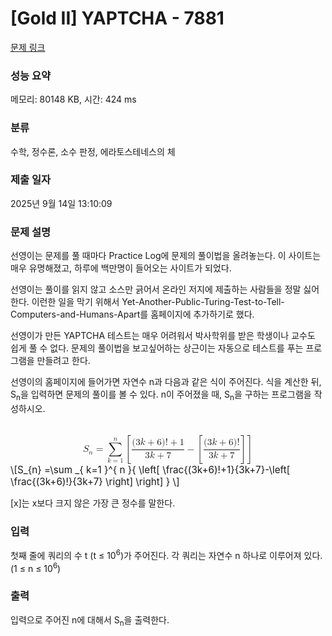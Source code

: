 # [Gold II] YAPTCHA - 7881 

[문제 링크](https://www.acmicpc.net/problem/7881) 

### 성능 요약

메모리: 80148 KB, 시간: 424 ms

### 분류

수학, 정수론, 소수 판정, 에라토스테네스의 체

### 제출 일자

2025년 9월 14일 13:10:09

### 문제 설명

<p>선영이는 문제를 풀 때마다 Practice Log에 문제의 풀이법을 올려놓는다. 이 사이트는 매우 유명해졌고, 하루에 백만명이 들어오는 사이트가 되었다.</p>

<p>선영이는 풀이를 읽지 않고 소스만 긁어서 온라인 저지에 제출하는 사람들을 정말 싫어한다. 이런한 일을 막기 위해서 Yet-Another-Public-Turing-Test-to-Tell-Computers-and-Humans-Apart를 홈페이지에 추가하기로 했다.</p>

<p>선영이가 만든 YAPTCHA 테스트는 매우 어려워서 박사학위를 받은 학생이나 교수도 쉽게 풀 수 없다. 문제의 풀이법을 보고싶어하는 상근이는 자동으로 테스트를 푸는 프로그램을 만들려고 한다.</p>

<p>선영이의 홈페이지에 들어가면 자연수 n과 다음과 같은 식이 주어진다. 식을 계산한 뒤, S<sub>n</sub>을 입력하면 문제의 풀이를 볼 수 있다. n이 주어졌을 때, S<sub>n</sub>을 구하는 프로그램을 작성하시오.</p>

<p><mjx-container class="MathJax" jax="CHTML" display="true" style="font-size: 109%; position: relative;"> <mjx-math display="true" class="MJX-TEX" aria-hidden="true" style="margin-left: 0px; margin-right: 0px;"><mjx-msub><mjx-mi class="mjx-i"><mjx-c class="mjx-c1D446 TEX-I"></mjx-c></mjx-mi><mjx-script style="vertical-align: -0.15em; margin-left: -0.032em;"><mjx-texatom size="s" texclass="ORD"><mjx-mi class="mjx-i"><mjx-c class="mjx-c1D45B TEX-I"></mjx-c></mjx-mi></mjx-texatom></mjx-script></mjx-msub><mjx-mo class="mjx-n" space="4"><mjx-c class="mjx-c3D"></mjx-c></mjx-mo><mjx-munderover space="4"><mjx-over style="padding-bottom: 0.192em; padding-left: 0.51em;"><mjx-texatom size="s" texclass="ORD"><mjx-mi class="mjx-i"><mjx-c class="mjx-c1D45B TEX-I"></mjx-c></mjx-mi></mjx-texatom></mjx-over><mjx-box><mjx-munder><mjx-row><mjx-base><mjx-mo class="mjx-lop"><mjx-c class="mjx-c2211 TEX-S2"></mjx-c></mjx-mo></mjx-base></mjx-row><mjx-row><mjx-under style="padding-top: 0.167em; padding-left: 0.086em;"><mjx-texatom size="s" texclass="ORD"><mjx-mi class="mjx-i"><mjx-c class="mjx-c1D458 TEX-I"></mjx-c></mjx-mi><mjx-mo class="mjx-n"><mjx-c class="mjx-c3D"></mjx-c></mjx-mo><mjx-mn class="mjx-n"><mjx-c class="mjx-c31"></mjx-c></mjx-mn></mjx-texatom></mjx-under></mjx-row></mjx-munder></mjx-box></mjx-munderover><mjx-texatom space="2" texclass="ORD"><mjx-mrow><mjx-mo class="mjx-s3"><mjx-c class="mjx-c5B TEX-S3"></mjx-c></mjx-mo><mjx-mfrac><mjx-frac type="d"><mjx-num><mjx-nstrut type="d"></mjx-nstrut><mjx-mrow><mjx-mo class="mjx-n"><mjx-c class="mjx-c28"></mjx-c></mjx-mo><mjx-mn class="mjx-n"><mjx-c class="mjx-c33"></mjx-c></mjx-mn><mjx-mi class="mjx-i"><mjx-c class="mjx-c1D458 TEX-I"></mjx-c></mjx-mi><mjx-mo class="mjx-n" space="3"><mjx-c class="mjx-c2B"></mjx-c></mjx-mo><mjx-mn class="mjx-n" space="3"><mjx-c class="mjx-c36"></mjx-c></mjx-mn><mjx-mo class="mjx-n"><mjx-c class="mjx-c29"></mjx-c></mjx-mo><mjx-mo class="mjx-n"><mjx-c class="mjx-c21"></mjx-c></mjx-mo><mjx-mo class="mjx-n" space="3"><mjx-c class="mjx-c2B"></mjx-c></mjx-mo><mjx-mn class="mjx-n" space="3"><mjx-c class="mjx-c31"></mjx-c></mjx-mn></mjx-mrow></mjx-num><mjx-dbox><mjx-dtable><mjx-line type="d"></mjx-line><mjx-row><mjx-den><mjx-dstrut type="d"></mjx-dstrut><mjx-mrow><mjx-mn class="mjx-n"><mjx-c class="mjx-c33"></mjx-c></mjx-mn><mjx-mi class="mjx-i"><mjx-c class="mjx-c1D458 TEX-I"></mjx-c></mjx-mi><mjx-mo class="mjx-n" space="3"><mjx-c class="mjx-c2B"></mjx-c></mjx-mo><mjx-mn class="mjx-n" space="3"><mjx-c class="mjx-c37"></mjx-c></mjx-mn></mjx-mrow></mjx-den></mjx-row></mjx-dtable></mjx-dbox></mjx-frac></mjx-mfrac><mjx-mo class="mjx-n" space="3"><mjx-c class="mjx-c2212"></mjx-c></mjx-mo><mjx-mrow space="3"><mjx-mo class="mjx-s3"><mjx-c class="mjx-c5B TEX-S3"></mjx-c></mjx-mo><mjx-mfrac><mjx-frac type="d"><mjx-num><mjx-nstrut type="d"></mjx-nstrut><mjx-mrow><mjx-mo class="mjx-n"><mjx-c class="mjx-c28"></mjx-c></mjx-mo><mjx-mn class="mjx-n"><mjx-c class="mjx-c33"></mjx-c></mjx-mn><mjx-mi class="mjx-i"><mjx-c class="mjx-c1D458 TEX-I"></mjx-c></mjx-mi><mjx-mo class="mjx-n" space="3"><mjx-c class="mjx-c2B"></mjx-c></mjx-mo><mjx-mn class="mjx-n" space="3"><mjx-c class="mjx-c36"></mjx-c></mjx-mn><mjx-mo class="mjx-n"><mjx-c class="mjx-c29"></mjx-c></mjx-mo><mjx-mo class="mjx-n"><mjx-c class="mjx-c21"></mjx-c></mjx-mo></mjx-mrow></mjx-num><mjx-dbox><mjx-dtable><mjx-line type="d"></mjx-line><mjx-row><mjx-den><mjx-dstrut type="d"></mjx-dstrut><mjx-mrow><mjx-mn class="mjx-n"><mjx-c class="mjx-c33"></mjx-c></mjx-mn><mjx-mi class="mjx-i"><mjx-c class="mjx-c1D458 TEX-I"></mjx-c></mjx-mi><mjx-mo class="mjx-n" space="3"><mjx-c class="mjx-c2B"></mjx-c></mjx-mo><mjx-mn class="mjx-n" space="3"><mjx-c class="mjx-c37"></mjx-c></mjx-mn></mjx-mrow></mjx-den></mjx-row></mjx-dtable></mjx-dbox></mjx-frac></mjx-mfrac><mjx-mo class="mjx-s3"><mjx-c class="mjx-c5D TEX-S3"></mjx-c></mjx-mo></mjx-mrow><mjx-mo class="mjx-s3"><mjx-c class="mjx-c5D TEX-S3"></mjx-c></mjx-mo></mjx-mrow></mjx-texatom></mjx-math><mjx-assistive-mml unselectable="on" display="block"><math xmlns="http://www.w3.org/1998/Math/MathML" display="block"><msub><mi>S</mi><mrow data-mjx-texclass="ORD"><mi>n</mi></mrow></msub><mo>=</mo><munderover><mo data-mjx-texclass="OP">∑</mo><mrow data-mjx-texclass="ORD"><mi>k</mi><mo>=</mo><mn>1</mn></mrow><mrow data-mjx-texclass="ORD"><mi>n</mi></mrow></munderover><mrow data-mjx-texclass="ORD"><mrow data-mjx-texclass="INNER"><mo data-mjx-texclass="OPEN">[</mo><mfrac><mrow><mo stretchy="false">(</mo><mn>3</mn><mi>k</mi><mo>+</mo><mn>6</mn><mo stretchy="false">)</mo><mo>!</mo><mo>+</mo><mn>1</mn></mrow><mrow><mn>3</mn><mi>k</mi><mo>+</mo><mn>7</mn></mrow></mfrac><mo>−</mo><mrow data-mjx-texclass="INNER"><mo data-mjx-texclass="OPEN">[</mo><mfrac><mrow><mo stretchy="false">(</mo><mn>3</mn><mi>k</mi><mo>+</mo><mn>6</mn><mo stretchy="false">)</mo><mo>!</mo></mrow><mrow><mn>3</mn><mi>k</mi><mo>+</mo><mn>7</mn></mrow></mfrac><mo data-mjx-texclass="CLOSE">]</mo></mrow><mo data-mjx-texclass="CLOSE">]</mo></mrow></mrow></math></mjx-assistive-mml><span aria-hidden="true" class="no-mathjax mjx-copytext">\[S_{n} =\sum _{ k=1 }^{ n }{ \left[ \frac{(3k+6)!+1}{3k+7}-\left[ \frac{(3k+6)!}{3k+7} \right]  \right]  }  \]</span> </mjx-container></p>

<p>[x]는 x보다 크지 않은 가장 큰 정수를 말한다.</p>

### 입력 

 <p>첫째 줄에 쿼리의 수 t (t ≤ 10<sup>6</sup>)가 주어진다. 각 쿼리는 자연수 n 하나로 이루어져 있다. (1 ≤ n ≤ 10<sup>6</sup>)</p>

### 출력 

 <p>입력으로 주어진 n에 대해서 S<sub>n</sub>을 출력한다. </p>

